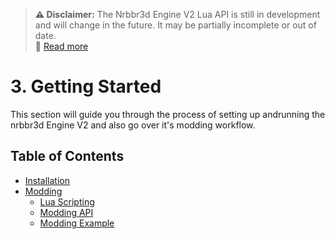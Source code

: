 > **⚠️ Disclaimer:** The Nrbbr3d Engine V2 Lua API is still in development and will change in the future. It may be partially incomplete or out of date.  
> 📖 [Read more](/Lua%20API%20reference.html#important)

# 3. Getting Started

This section will guide you through the process of setting up andrunning the nrbbr3d Engine V2 and also go over it's modding workflow.

## Table of Contents

- [Installation](./Getting%20Started/Installation.md)
- [Modding](./Getting%20Started/Modding.md)
    - [Lua Scripting](./Getting%20Started/Modding/LuaScripting.md)
    - [Modding API](./Getting%20Started/Modding/ModdingAPI.md)
    - [Modding Example](./Getting%20Started/Modding/ModdingExample.md)